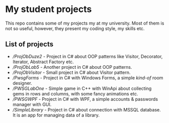 # My student projects
This repo contains some of my projects my at my university. Most of them is not so useful, however, they present my coding style, my skills etc.

## List of projects

* _/ProjObDuze2_ - Project in C# about OOP patterns like Visitor, Decorator, Iterator, Abstract Factory etc.
* _/ProjObLab5_ - Another project in C# about OOP patterns.
* _/ProjObVisitor_ - Small project in C# about Visitor pattern.
* _/PwsgForms_ - Project in C# with Windows Forms, a simple _kind-of_ room designer.
* _/PWSGLabOne_ - Simple game in C++ with WinApi about collecting gems in rows and columns, with some fancy animations etc.
* _/PWSGWPF_ - Project in C# with WPF, a simple accounts & passwords manager with GUI.
* _/SimpleLibrary_ - Project in C# about connection with MSSQL database. It is an app for managing data of a library.